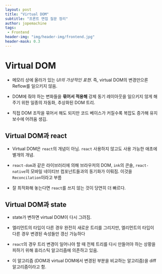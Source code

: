 ```yaml
---
layout: post
title: "Virtual DOM"
subtitle: "프론트 면접 질문 정리"
author: jopemachine
tags: 
 - Frontend
header-img: "img/header-img/frontend.jpg"
header-mask: 0.3
---
```


# Virtual DOM

- 메모리 상에 올라가 있는 *UI의 가상적인 표현*. 즉, virtual DOM의 변경만으론 Reflow를 일으키지 않음. 

- DOM에 줘야 하는 변화들을 **묶어서 적용해** 강제 동기 레이아웃을 일으키지 않게 해 주기 위한 일종의 자동화, 추상화된 DOM 트리.

- 직접 DOM 조작을 묶어서 해도 되지만 코드 베이스가 커질수록 복잡도 증가해 유지 보수에 어려움 생김.

## Virtual DOM과 react

- Virtual DOM은 `react`의 개념이 아님. `react` 사용하지 않고도 사용 가능한 애초에 별개의 개념.

- `react-dom`과 같은 라이브러리에 의해 브라우저의 DOM, `ink`의 콘솔, `react-native`의 모바일 네이티브 컴포넌트들과의 동기화가 이뤄짐. 이것을 `Reconcilation`이라고 부름

- 잘 최적화해 놓는다면 `react`를 쓰지 않는 것이 당연히 더 빠르다.

## Virtual DOM과 state

- state가 변하면 virtual DOM이 다시 그려짐.

- 엘리먼트의 타입이 다른 경우 완전히 새로운 트리를 그리지만, 엘리먼트의 타입이 다른 경우 변경된 속성들만 갱신 가능하다

- `react`의 경우 트리 변경이 일어나야 할 때 전체 트리를 다시 만들어야 하는 상황을 피하기 위해 휴리스틱 알고리즘에 의존하고 있음.

- 이 알고리즘 (DOM과 virtual DOM에서 변경된 부분을 비교하는 알고리즘)을 diff 알고리즘이라고 함.